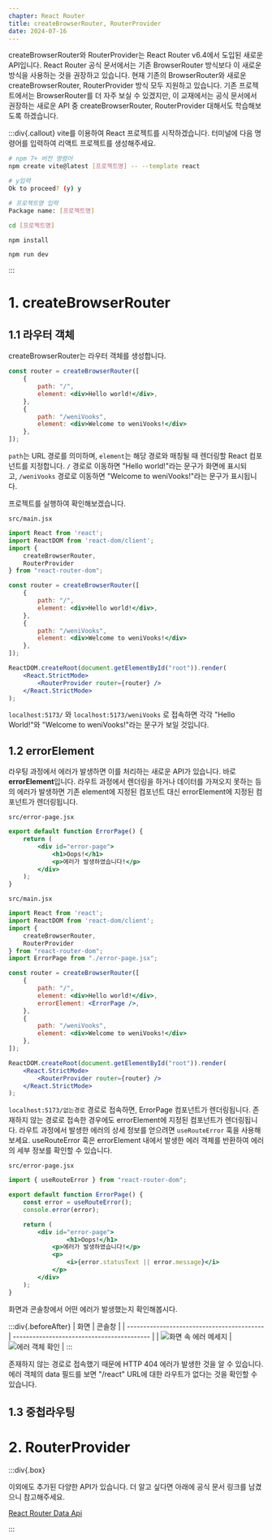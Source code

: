 ```yaml
---
chapter: React Router
title: createBrowserRouter, RouterProvider
date: 2024-07-16
---
```


createBrowserRouter와 RouterProvider는 React Router v6.4에서 도입된 새로운 API입니다. React Router 공식 문서에서는 기존 BrowserRouter 방식보다 이 새로운 방식을 사용하는 것을 권장하고 있습니다. 현재 기존의 BrowserRouter와 새로운 createBrowserRouter, RouterProvider 방식 모두 지원하고 있습니다. 기존 프로젝트에서는 BrowserRouter를 더 자주 보실 수 있겠지만, 이 교재에서는 공식 문서에서 권장하는 새로운 API 중  createBrowserRouter, RouterProvider 대해서도 학습해보도록 하겠습니다.

:::div{.callout}
vite를 이용하여 React 프로젝트를 시작하겠습니다. 터미널에 다음 명령어를 입력하여 리액트 프로젝트를 생성해주세요.

```bash
# npm 7+ 버전 명령어
npm create vite@latest [프로젝트명] -- --template react

# y입력
Ok to proceed? (y) y

# 프로젝트명 입력
Package name: [프로젝트명]

cd [프로젝트명]

npm install

npm run dev
```

:::

# 1. createBrowserRouter

## 1.1 라우터 객체

createBrowserRouter는 라우터 객체를 생성합니다. 

```jsx
const router = createBrowserRouter([
    {
        path: "/",
        element: <div>Hello world!</div>,
    },
    {
        path: "/weniVooks",
        element: <div>Welcome to weniVooks!</div>
    },
]);
```

`path`는 URL 경로를 의미하며, `element`는 해당 경로와 매칭될 때 렌더링할 React 컴포넌트를 지정합니다. `/` 경로로 이동하면 "Hello world!"라는 문구가 화면에 표시되고, `/weniVooks` 경로로 이동하면 "Welcome to weniVooks!"라는 문구가 표시됩니다.

프로젝트를 실행하여 확인해보겠습니다.

`src/main.jsx`

```jsx
import React from 'react';
import ReactDOM from 'react-dom/client';
import {
    createBrowserRouter,
    RouterProvider
} from "react-router-dom";

const router = createBrowserRouter([
    {
        path: "/",
        element: <div>Hello world!</div>,
    },
    {
        path: "/weniVooks",
        element: <div>Welcome to weniVooks!</div>
    },
]);

ReactDOM.createRoot(document.getElementById("root")).render(
    <React.StrictMode>
        <RouterProvider router={router} />
    </React.StrictMode>
);
```

`localhost:5173/` 와 `localhost:5173/weniVooks` 로 접속하면 각각 "Hello World!"와 "Welcome to weniVooks!"라는 문구가 보일 것입니다.

## 1.2 errorElement

라우팅 과정에서 에러가 발생하면 이를 처리하는 새로운 API가 있습니다. 바로 **errorElement**입니다. 라우트 과정에서 렌더링을 하거나 데이터를 가져오지 못하는 등의 에러가 발생하면 기존 element에 지정된 컴포넌트 대신 errorElement에 지정된 컴포넌트가 렌더링됩니다.

`src/error-page.jsx`

```jsx
export default function ErrorPage() {
    return (
        <div id="error-page">
            <h1>Oops!</h1>
            <p>에러가 발생하였습니다!</p>
        </div>
    );
}
```

`src/main.jsx`

```jsx
import React from 'react';
import ReactDOM from 'react-dom/client';
import {
    createBrowserRouter,
    RouterProvider
} from "react-router-dom";
import ErrorPage from "./error-page.jsx";

const router = createBrowserRouter([
    {
        path: "/",
        element: <div>Hello world!</div>,
        errorElement: <ErrorPage />,
    },
    {
        path: "/weniVooks",
        element: <div>Welcome to weniVooks!</div>
    },
]);

ReactDOM.createRoot(document.getElementById("root")).render(
    <React.StrictMode>
        <RouterProvider router={router} />
    </React.StrictMode>
);
```

`localhost:5173/없는경로` 경로로 접속하면, ErrorPage 컴포넌트가 렌더링됩니다. 존재하지 않는 경로로 접속한 경우에도 errorElement에 지정된 컴포넌트가 렌더링됩니다. 라우트 과정에서 발생한 에러의 상세 정보를 얻으려면 `useRouteError` 훅을 사용해보세요. useRouteError 훅은 errorElement 내에서 발생한 에러 객체를 반환하여 에러의 세부 정보를 확인할 수 있습니다. 

 `src/error-page.jsx`

```jsx
import { useRouteError } from "react-router-dom";

export default function ErrorPage() {
    const error = useRouteError();
    console.error(error);

    return (
        <div id="error-page">
		        <h1>Oops!</h1>
            <p>에러가 발생하였습니다!</p>
            <p>
                <i>{error.statusText || error.message}</i>
            </p>
        </div>
    );
}
```

화면과 콘솔창에서 어떤 에러가 발생했는지 확인해봅시다. 

:::div{.beforeAfter}
| 화면 | 콘솔창 |
| ------------------------------------------ | ------------------------------------------ |
| ![화면 속 에러 메세지](/images/basecamp-react/chapter03-5/chapter03-5-1.png) | ![에러 객체 확인](/images/basecamp-react/chapter03-5/chapter03-5-2.png) |
:::

존재하지 않는 경로로 접속했기 때문에 HTTP 404 에러가 발생한 것을 알 수 있습니다. 에러 객체의 data 필드를 보면 "/react" URL에 대한 라우트가 없다는 것을 확인할 수 있습니다.

## 1.3 중첩라우팅

# 2. RouterProvider


:::div{.box}

이외에도 추가된 다양한 API가 있습니다. 더 알고 싶다면 아래에 공식 문서 링크를 남겼으니 참고해주세요.

[React Router Data Api](https://reactrouter.com/en/main/routers/picking-a-router)

:::